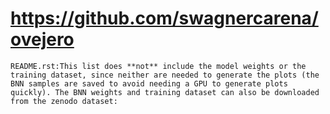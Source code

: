 # https://github.com/swagnercarena/ovejero

```console
README.rst:This list does **not** include the model weights or the training dataset, since neither are needed to generate the plots (the BNN samples are saved to avoid needing a GPU to generate plots quickly). The BNN weights and training dataset can also be downloaded from the zenodo dataset:

```

